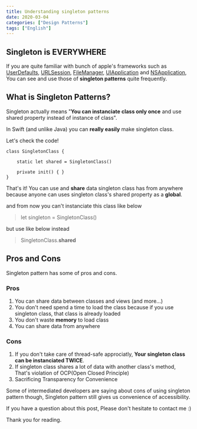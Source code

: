```yaml
---
title: Understanding singleton patterns
date: 2020-03-04
categories: ["Design Patterns"]
tags: ["English"]
---
```


## Singleton is **EVERYWHERE**

If you are quite familiar with bunch of apple's frameworks such as [UserDefaults](https://developer.apple.com/documentation/foundation/userdefaults), [URLSession](https://developer.apple.com/documentation/foundation/urlsession), [FileManager](https://developer.apple.com/documentation/foundation/filemanager), [UIApplication](https://developer.apple.com/documentation/uikit/uiapplication) and [NSApplication](https://developer.apple.com/documentation/appkit/nsapplication), You can see and use those of **singleton patterns** quite frequently.

## What is **Singleton Patterns**?

Singleton actually means "**You can instanciate class only once** and use shared property instead of instance of class".

<!-- more -->

In Swift (and unlike Java) you can **really easily** make singleton class.

Let's check the code!

```
class SingletonClass {

    static let shared = SingletonClass()
    
    private init() { }
}
```

That's it! You can use and **share** data singleton class has from anywhere because anyone can uses singleton class's shared property as a **global**.

and from now you can't instanciate this class like below

> let singleton = SingletonClass()

but use like below instead

> SingletonClass.**shared**

## Pros and Cons

Singleton pattern has some of pros and cons.

### Pros
1. You can share data between classes and views (and more...)
2. You don't need spend a time to load the class because if you use singleton class, that class is already loaded
3. You don't waste **memory** to load class
4. You can share data from anywhere

### Cons
1. If you don't take care of thread-safe approciatly, **Your singleton class can be instanciated TWICE**.
2. If singleton class shares a lot of data with another class's method, That's violation of OCP(Open Closed Principle)
3. Sacrificing Transparency for Convenience

Some of intermediated developers are saying about cons of using singleton pattern though, Singleton pattern still gives us convenience of accessibility.

If you have a question about this post, Please don't hesitate to contact me :)

Thank you for reading.
